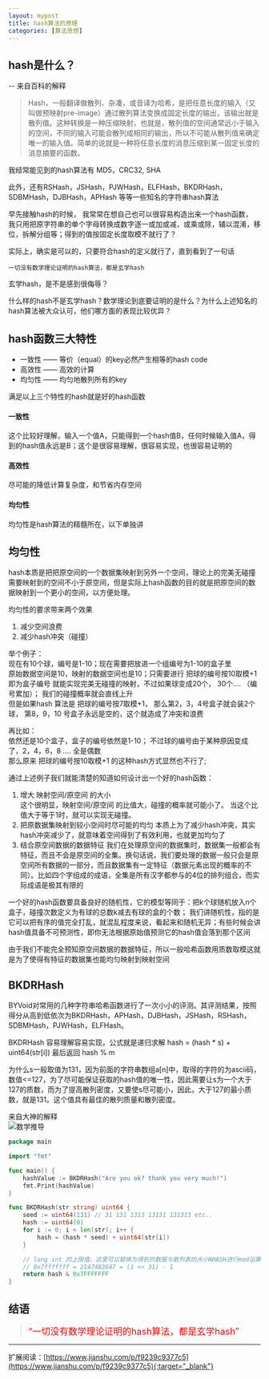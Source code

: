 ```yaml
---
layout: mypost
title: hash算法的原理
categories: [算法思想]
---
```


## hash是什么？

-- 来自百科的解释
>Hash，一般翻译做散列、杂凑，或音译为哈希，是把任意长度的输入（又叫做预映射pre-image）通过散列算法变换成固定长度的输出，该输出就是散列值。这种转换是一种压缩映射，也就是，散列值的空间通常远小于输入的空间，不同的输入可能会散列成相同的输出，所以不可能从散列值来确定唯一的输入值。简单的说就是一种将任意长度的消息压缩到某一固定长度的消息摘要的函数。

我经常能见到的hash算法有 MD5，CRC32, SHA  

此外，还有RSHash，JSHash，PJWHash，ELFHash，BKDRHash，SDBMHash，DJBHash，APHash 等等一些知名的字符串hash算法

早先接触hash的时候， 我常常在想自己也可以很容易构造出来一个hash函数， 我只用把原字符串的单个字母转换成数字逐一或加或减，或乘或除，辅以混淆，移位，拆解分组等；得到的值按固定长度取模不就行了？

实际上，确实是可以的，只要符合hash的定义就行了，直到看到了一句话

    一切没有数学理论证明的hash算法，都是玄学hash

玄学hash，是不是感到很侮辱？  

什么样的hash不是玄学hash？数学理论到底要证明的是什么？为什么上述知名的hash算法被大众认可，他们哪方面的表现比较优异？

## hash函数三大特性
- 一致性 —— 等价（equal）的key必然产生相等的hash code  
- 高效性 —— 高效的计算  
- 均匀性 —— 均匀地散列所有的key  

满足以上三个特性的hash就是好的hash函数  
#### 一致性 
这个比较好理解，输入一个值A，只能得到一个hash值B，任何时候输入值A，得到的hash值永远是B；这个是很容易理解，很容易实现，也很容易证明的
#### 高效性
尽可能的降低计算复杂度，和节省内存空间
#### 均匀性
均匀性是hash算法的精髓所在，以下单独讲

## 均匀性
hash本质是把把原空间的一个数据集映射到另外一个空间，理论上的完美无碰撞需要映射到的空间不小于原空间，但是实际上hash函数的目的就是把原空间的数据映射到一个更小的空间，以方便处理。  

均匀性的要求带来两个效果
1. 减少空间浪费
2. 减少hash冲突（碰撞）

举个例子：　  
现在有10个球，编号是1-10；现在需要把放进一个组编号为1-10的盒子里  
原始数据空间是10，映射的数据空间也是10；只需要进行 把球的编号按10取模+1 即为盒子编号 就能实现完美无碰撞的映射，不过如果球变成20个， 30个.... （编号累加）； 我们的碰撞概率就会直线上升  
但是如果hash 算法是 把球的编号按7取模+1， 那么第2，3，4号盒子就会装2个球， 第8，9，10 号盒子永远是空的，这个就造成了冲突和浪费

再比如：  
依然还是10个盒子，盒子的编号依然是1-10； 不过球的编号由于某种原因变成了，2，4，6，8 .... 全是偶数  
那么原来 把球的编号按10取模+1 的这种hash方式显然也不行了;

通过上述例子我们就能清楚的知道如何设计出一个好的hash函数：  
1. 增大 映射空间/原空间 的大小  
这个很明显，映射空间/原空间 的比值大，碰撞的概率就可能小了。 当这个比值大于等于1时，就可以实现无碰撞。
2. 把原数据集映射到较小空间时尽可能的均匀
本质上为了减少hash冲突，其实hash冲突减少了，就意味着空间得到了有效利用，也就更加均匀了
3. 结合原空间数据的数据特征
我们在处理原空间的数据集时，数据集一般都会有特征，而且不会是原空间的全集。换句话说，我们要处理的数据一般只会是原空间所有数据的一部分，而且数据集有一定特征（数据元素出现的概率的不同）。比如四个字组成的成语，全集是所有汉字都参与的4位的排列组合，而实际成语是极其有限的

一个好的hash函数要具备良好的随机性，它的模型等同于：把k个球随机放入n个盒子，碰撞次数定义为有球的总数k减去有球的盒的个数；
我们讲随机性，指的是它可以把有序的值完全打乱，就混乱程度来说，看起来和随机无异；有些时候会讲hash值具备不可预测性，即你无法根据原始值预测它的hash值会落到那个区间

由于我们不能完全预知原空间数据的数据特征，所以一般哈希函数用质数取模这就是为了使得有特征的数据集也能均匀映射到映射空间


## BKDRHash

BYVoid对常用的几种字符串哈希函数进行了一次小小的评测。其评测结果，按照得分从高到低依次为BKDRHash，APHash，DJBHash，JSHash，RSHash，SDBMHash，PJWHash，ELFHash。

BKDRHash 容易理解容易实现，公式就是递归求解 hash = (hash * s) + uint64(str[i]) 最后返回 hash % m

为什么s一般取值为131，因为前面的字符串数组a[n]中，取得的字符的为ascii码，数值<=127，为了尽可能保证获取的hash值的唯一性，因此需要让s为一个大于127的质数，而为了提高散列密度，又要使s尽可能小，因此，大于127的最小质数，就是131。这个值具有最佳的散列质量和散列密度。

来自大神的解释  
![数学推导](34087742-5DDE-49B9-9E79-3409D3B3C1AE.png)

````go
package main

import "fmt"

func main() {
	hashValue := BKDRHash("Are you ok? thank you very much!")
	fmt.Print(hashValue)
}

func BKDRHash(str string) uint64 {
	seed := uint64(131) // 31 131 1313 13131 131313 etc..
	hash := uint64(0)
	for i := 0; i < len(str); i++ {
		hash = (hash * seed) + uint64(str[i])
    }

    // long int 的上限值，这里可以替换为得到的数据与散列表的大小NHASH进行mod运算 hash % HLEN
    // 0x7fffffff = 2147483647 = (1 << 31) - 1
	return hash & 0x7FFFFFFF 
}
````

## 结语

> <font size=4 color=red>“一切没有数学理论证明的hash算法，都是玄学hash”</font>

---
扩展阅读：[https://www.jianshu.com/p/f9239c9377c5](https://www.jianshu.com/p/f9239c9377c5){:target="_blank"}